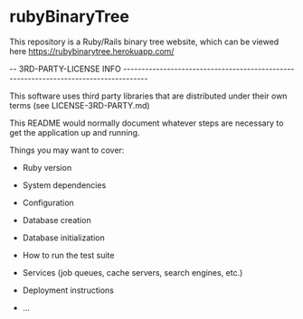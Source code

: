 # rubyBinaryTree

This repository is a Ruby/Rails binary tree website, which can be viewed here
https://rubybinarytree.herokuapp.com/

-- 3RD-PARTY-LICENSE INFO -------------------------------------------------------------------------------------

This software uses third party libraries that are distributed under their own terms (see LICENSE-3RD-PARTY.md)



This README would normally document whatever steps are necessary to get the
application up and running.

Things you may want to cover:

* Ruby version

* System dependencies

* Configuration

* Database creation

* Database initialization

* How to run the test suite

* Services (job queues, cache servers, search engines, etc.)

* Deployment instructions

* ...

